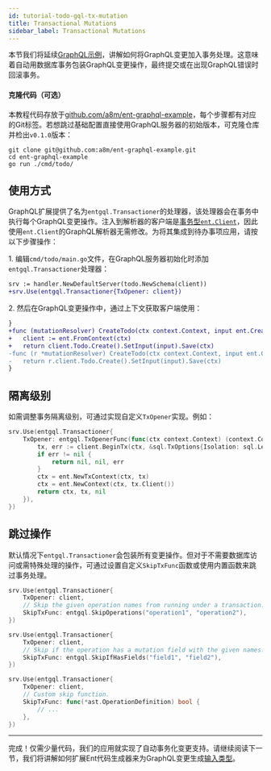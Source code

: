 ```yaml
---
id: tutorial-todo-gql-tx-mutation
title: Transactional Mutations
sidebar_label: Transactional Mutations
---
```


本节我们将延续[GraphQL示例](tutorial-todo-gql.mdx)，讲解如何将GraphQL变更加入事务处理。这意味着自动用数据库事务包装GraphQL变更操作，最终提交或在出现GraphQL错误时回滚事务。

#### 克隆代码（可选）

本教程代码存放于[github.com/a8m/ent-graphql-example](https://github.com/a8m/ent-graphql-example)，每个步骤都有对应的Git标签。若想跳过基础配置直接使用GraphQL服务器的初始版本，可克隆仓库并检出`v0.1.0`版本：

```console
git clone git@github.com:a8m/ent-graphql-example.git
cd ent-graphql-example 
go run ./cmd/todo/
```

## 使用方式

GraphQL扩展提供了名为`entgql.Transactioner`的处理器，该处理器会在事务中执行每个GraphQL变更操作。注入到解析器的客户端是[事务型`ent.Client`](transactions.md#transactional-client)，因此使用`ent.Client`的GraphQL解析器无需修改。为将其集成到待办事项应用，请按以下步骤操作：

1\. 编辑`cmd/todo/main.go`文件，在GraphQL服务器初始化时添加`entgql.Transactioner`处理器：

```diff title="cmd/todo/main.go"
srv := handler.NewDefaultServer(todo.NewSchema(client))
+srv.Use(entgql.Transactioner{TxOpener: client})
```

2\. 然后在GraphQL变更操作中，通过上下文获取客户端使用：

```diff title="todo.resolvers.go"
}
+func (mutationResolver) CreateTodo(ctx context.Context, input ent.CreateTodoInput) (*ent.Todo, error) {
+	client := ent.FromContext(ctx)
+	return client.Todo.Create().SetInput(input).Save(ctx)
-func (r *mutationResolver) CreateTodo(ctx context.Context, input ent.CreateTodoInput) (*ent.Todo, error) {
-	return r.client.Todo.Create().SetInput(input).Save(ctx)
}
```

## 隔离级别

如需调整事务隔离级别，可通过实现自定义`TxOpener`实现。例如：

```go title="cmd/todo/main.go"
srv.Use(entgql.Transactioner{
	TxOpener: entgql.TxOpenerFunc(func(ctx context.Context) (context.Context, driver.Tx, error) {
		tx, err := client.BeginTx(ctx, &sql.TxOptions{Isolation: sql.LevelRepeatableRead})
		if err != nil {
			return nil, nil, err
		}
		ctx = ent.NewTxContext(ctx, tx)
		ctx = ent.NewContext(ctx, tx.Client())
		return ctx, tx, nil
	}),
})
```

## 跳过操作

默认情况下`entgql.Transactioner`会包装所有变更操作。但对于不需要数据库访问或需特殊处理的操作，可通过设置自定义`SkipTxFunc`函数或使用内置函数来跳过事务处理。

```go title="cmd/todo/main.go" {4,10,16-18}
srv.Use(entgql.Transactioner{
	TxOpener: client,
	// Skip the given operation names from running under a transaction.
	SkipTxFunc: entgql.SkipOperations("operation1", "operation2"),
})

srv.Use(entgql.Transactioner{
	TxOpener: client,
	// Skip if the operation has a mutation field with the given names.
	SkipTxFunc: entgql.SkipIfHasFields("field1", "field2"),
})

srv.Use(entgql.Transactioner{
	TxOpener: client,
	// Custom skip function.
	SkipTxFunc: func(*ast.OperationDefinition) bool {
	    // ...
    },
})
```

---

完成！仅需少量代码，我们的应用就实现了自动事务化变更支持。请继续阅读下一节，我们将讲解如何扩展Ent代码生成器来为GraphQL变更生成[输入类型](https://graphql.org/graphql-js/mutations-and-input-types/)。